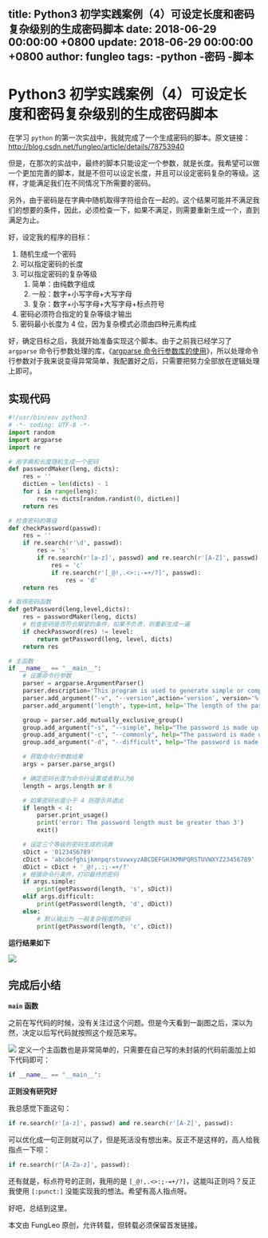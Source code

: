 title: Python3 初学实践案例（4）可设定长度和密码复杂级别的生成密码脚本
date: 2018-06-29 00:00:00 +0800
update: 2018-06-29 00:00:00 +0800
author: fungleo
tags:
    -python
    -密码
    -脚本
---

# Python3 初学实践案例（4）可设定长度和密码复杂级别的生成密码脚本

在学习 `python` 的第一次实战中，我就完成了一个生成密码的脚本。原文链接：http://blog.csdn.net/fungleo/article/details/78753940

但是，在那次的实战中，最终的脚本只能设定一个参数，就是长度。我希望可以做一个更加完善的脚本，就是不但可以设定长度，并且可以设定密码复杂的等级。这样，才能满足我们在不同情况下所需要的密码。

另外，由于密码是在字典中随机取得字符组合在一起的。这个结果可能并不满足我们的想要的条件，因此，必须检查一下，如果不满足，则需要重新生成一个，直到满足为止。

好，设定我的程序的目标：

1. 随机生成一个密码
2. 可以指定密码的长度
3. 可以指定密码的复杂等级
    1. 简单：由纯数字组成
    2. 一般：数字+小写字母+大写字母
    3. 复杂：数字+小写字母+大写字母+标点符号
4. 密码必须符合指定的复杂等级才输出
5. 密码最小长度为 4 位，因为复杂模式必须由四种元素构成

好，确定目标之后，我就开始准备实现这个脚本。由于之前我已经学习了 `argparse` 命令行参数处理的库，《[argparse 命令行参数库的使用](http://blog.csdn.net/fungleo/article/details/78784180)》，所以处理命令行参数对于我来说变得异常简单，我配置好之后，只需要把努力全部放在逻辑处理上即可。

## 实现代码

```python
#!/usr/bin/env python3
# -*- coding: UTF-8 -*-
import random
import argparse
import re

# 用字典和长度随机生成一个密码
def passwordMaker(leng, dicts):
    res = ''
    dictLen = len(dicts) - 1
    for i in range(leng):
        res += dicts[random.randint(0, dictLen)]
    return res

# 检查密码的等级
def checkPassword(passwd):
    res = ''
    if re.search(r'\d', passwd):
        res = 's'
        if re.search(r'[a-z]', passwd) and re.search(r'[A-Z]', passwd):
            res = 'c'
            if re.search(r'[_@!,.<>:;-=+/?]', passwd):
                res = 'd'
    return res

# 取得密码函数
def getPassword(leng,level,dicts):
    res = passwordMaker(leng, dicts)
    # 检查密码是否符合期望的条件，如果不负责，则重新生成一遍
    if checkPassword(res) != level:
        return getPassword(leng, level, dicts)
    return res

# 主函数
if __name__ == "__main__":
    # 设置命令行参数
    parser = argparse.ArgumentParser()
    parser.description='This program is used to generate simple or complex passwords'
    parser.add_argument("-v", "--version",action='version', version='%(prog)s 1.0')
    parser.add_argument('length', type=int, help='The length of the password (Default 8)', nargs='?')

    group = parser.add_mutually_exclusive_group()
    group.add_argument("-s", "--simple", help="The password is made up of pure numbers", action="store_true")
    group.add_argument("-c", "--commonly", help="The password is made up of numbers and letters (Default)", action="store_true")
    group.add_argument("-d", "--difficult", help="The password is made up of numbers, letters, and punctuation", action="store_true")

    # 获取命令行参数结果
    args = parser.parse_args()

    # 确定密码长度为命令行设置或者默认为8
    length = args.length or 8

    # 如果密码长度小于 4 则提示并退出
    if length < 4:
        parser.print_usage()
        print('error: The password length must be greater than 3')
        exit()

    # 设定三个等级的密码生成的词典
    sDict = '0123456789'
    cDict = 'abcdefghijkmnpqrstuvwxyzABCDEFGHJKMNPQRSTUVWXYZ23456789'
    dDict = cDict + '_@!,.:;-=+/?'
    # 根据命令行条件，打印最终的密码
    if args.simple:
        print(getPassword(length, 's', sDict))
    elif args.difficult:
        print(getPassword(length, 'd', dDict))
    else:
        # 默认输出为 一般复杂程度的密码
        print(getPassword(length, 'c', cDict))
```
**运行结果如下**

![](https://raw.githubusercontent.com/fengcms/articles/master/image/10/48378255afdc02cd7c2e7043422741.png)
## 完成后小结

**`main` 函数**

之前在写代码的时候，没有关注过这个问题。但是今天看到一副图之后，深以为然，决定以后写代码就按照这个规范来写。

![](https://raw.githubusercontent.com/fengcms/articles/master/image/1c/40e40af64d71455d0b0142db4fb138.png)
定义一个主函数也是非常简单的，只需要在自己写的未封装的代码前面加上如下代码即可：

```python
if __name__ == "__main__":
```

**正则没有研究好**

我总感觉下面这句：

```python
if re.search(r'[a-z]', passwd) and re.search(r'[A-Z]', passwd):
```

可以优化成一句正则就可以了，但是死活没有想出来。反正不是这样的，高人给我指点一下呗：

```python
if re.search(r'[A-Za-z]', passwd):
```

还有就是，标点符号的正则，我用的是 `[_@!,.<>:;-=+/?]`，这能叫正则吗？反正我使用 `[:punct:]` 没能实现我的想法。希望有高人指点呀。

好吧，总结到这里。

本文由 FungLeo 原创，允许转载，但转载必须保留首发链接。


